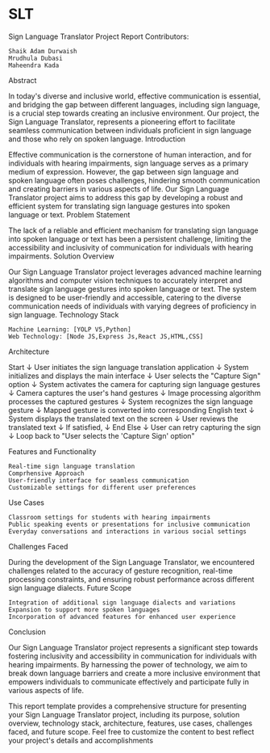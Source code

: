 # SLT
Sign Language Translator Project Report
Contributors:

    Shaik Adam Durwaish
    Mrudhula Dubasi  
    Maheendra Kada

Abstract

In today's diverse and inclusive world, effective communication is essential, and bridging the gap between different languages, including sign language, is a crucial step towards creating an inclusive environment. Our project, the Sign Language Translator, represents a pioneering effort to facilitate seamless communication between individuals proficient in sign language and those who rely on spoken language.
Introduction

Effective communication is the cornerstone of human interaction, and for individuals with hearing impairments, sign language serves as a primary medium of expression. However, the gap between sign language and spoken language often poses challenges, hindering smooth communication and creating barriers in various aspects of life. Our Sign Language Translator project aims to address this gap by developing a robust and efficient system for translating sign language gestures into spoken language or text.
Problem Statement

The lack of a reliable and efficient mechanism for translating sign language into spoken language or text has been a persistent challenge, limiting the accessibility and inclusivity of communication for individuals with hearing impairments.
Solution Overview

Our Sign Language Translator project leverages advanced machine learning algorithms and computer vision techniques to accurately interpret and translate sign language gestures into spoken language or text. The system is designed to be user-friendly and accessible, catering to the diverse communication needs of individuals with varying degrees of proficiency in sign language.
Technology Stack

    Machine Learning: [YOLP V5,Python]
    Web Technology: [Node JS,Express Js,React JS,HTML,CSS]
    

Architecture

Start
↓
User initiates the sign language translation application
↓
System initializes and displays the main interface
↓
User selects the "Capture Sign" option
↓
System activates the camera for capturing sign language gestures
↓
Camera captures the user's hand gestures
↓
Image processing algorithm processes the captured gestures
↓
System recognizes the sign language gesture
↓
Mapped gesture is converted into corresponding English text
↓
System displays the translated text on the screen
↓
User reviews the translated text
↓
If satisfied,
    ↓
    End
Else
    ↓
    User can retry capturing the sign
    ↓
    Loop back to "User selects the 'Capture Sign' option"

Features and Functionality

    Real-time sign language translation
    Comprhensive Approach
    User-friendly interface for seamless communication
    Customizable settings for different user preferences

Use Cases

    Classroom settings for students with hearing impairments
    Public speaking events or presentations for inclusive communication
    Everyday conversations and interactions in various social settings

Challenges Faced

During the development of the Sign Language Translator, we encountered challenges related to the accuracy of gesture recognition, real-time processing constraints, and ensuring robust performance across different sign language dialects.
Future Scope

    Integration of additional sign language dialects and variations
    Expansion to support more spoken languages
    Incorporation of advanced features for enhanced user experience

Conclusion

Our Sign Language Translator project represents a significant step towards fostering inclusivity and accessibility in communication for individuals with hearing impairments. By harnessing the power of technology, we aim to break down language barriers and create a more inclusive environment that empowers individuals to communicate effectively and participate fully in various aspects of life.

This report template provides a comprehensive structure for presenting your Sign Language Translator project, including its purpose, solution overview, technology stack, architecture, features, use cases, challenges faced, and future scope. Feel free to customize the content to best reflect your project's details and accomplishments

